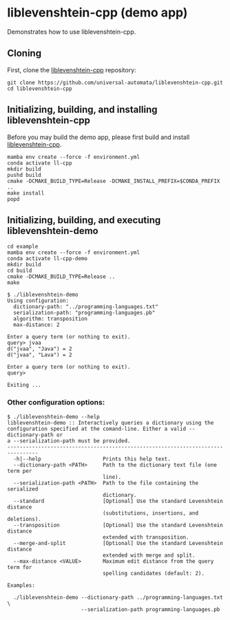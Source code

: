 # liblevenshtein-cpp (demo app)

Demonstrates how to use liblevenshtein-cpp.

## Cloning

First, clone the
[liblevenshtein-cpp](https://github.com/universal-automata/liblevenshtein-cpp)
repository:

```shell
git clone https://github.com/universal-automata/liblevenshtein-cpp.git
cd liblevenshtein-cpp
```

## Initializing, building, and installing liblevenshtein-cpp

Before you may build the demo app, please first build and install
[liblevenshtein-cpp](https://github.com/universal-automata/liblevenshtein-cpp).

```shell
mamba env create --force -f environment.yml
conda activate ll-cpp
mkdir build
pushd build
cmake -DCMAKE_BUILD_TYPE=Release -DCMAKE_INSTALL_PREFIX=$CONDA_PREFIX ..
make install
popd
```

## Initializing, building, and executing liblevenshtein-demo

```shell
cd example
mamba env create --force -f environment.yml
conda activate ll-cpp-demo
mkdir build
cd build
cmake -DCMAKE_BUILD_TYPE=Release ..
make
```

```
$ ./liblevenshtein-demo
Using configuration:
  dictionary-path: "../programming-languages.txt"
  serialization-path: "programming-languages.pb"
  algorithm: transposition
  max-distance: 2

Enter a query term (or nothing to exit).
query> jvaa
d("jvaa", "Java") = 2
d("jvaa", "Lava") = 2

Enter a query term (or nothing to exit).
query>

Exiting ...
```

### Other configuration options:

```
$ ./liblevenshtein-demo --help
liblevenshtein-demo :: Interactively queries a dictionary using the
configuration specified at the comand-line. Either a valid --dictionary-path or
a --serialization-path must be provided.
--------------------------------------------------------------------------------
  -h|--help                    Prints this help text.
  --dictionary-path <PATH>     Path to the dictionary text file (one term per
                               line).
  --serialization-path <PATH>  Path to the file containing the serialized
                               dictionary.
  --standard                   [Optional] Use the standard Levenshtein distance
                               (substitutions, insertions, and deletions).
  --transposition              [Optional] Use the standard Levenshtein distance
                               extended with transposition.
  --merge-and-split            [Optional] Use the standard Levenshtein distance
                               extended with merge and split.
  --max-distance <VALUE>       Maximum edit distance from the query term for
                               spelling candidates (default: 2).

Examples:

  ./liblevenshtein-demo --dictionary-path ../programming-languages.txt \
                        --serialization-path programming-languages.pb
```
